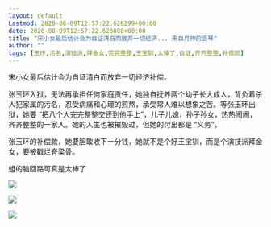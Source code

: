 ```yaml
---
layout: default
Lastmod: 2020-08-09T12:57:22.626299+00:00
date: 2020-08-09T12:57:22.626088+00:00
title: "宋小女最后估计会为自证清白而放弃一切经济... 来自月神的竖琴"
author: ""
tags: [玉环,污名,演技派,拜金女,完完整整,王宝钏,太棒了,自证,齐齐整整,补偿款]
---
```


宋小女最后估计会为自证清白而放弃一切经济补偿。

张玉环入狱，无法再承担任何家庭责任，她独自抚养两个幼子长大成人，背负着杀人犯家属的污名，忍受病痛和心理的煎熬，承受常人难以想象之苦。等张玉环出狱，她要 “把八个人完完整整交还到他手上”，儿子儿媳，孙子孙女，热热闹闹，齐齐整整的一家人。她的人生也被摧毁过，但她的付出都是 “义务”。

张玉环的补偿款，她要胆敢收下一分钱，她就不是个好王宝钏，而是个演技派拜金女，要被戳烂脊梁骨。

蛆的脑回路可真是太棒了

![](https://images.weserv.nl/?url=http%3A//img.t.sinajs.cn/t4/appstyle/expression/ext/normal/e6/2018new_zan_org.png)

![](https://images.weserv.nl/?url=http%3A//img.t.sinajs.cn/t4/appstyle/expression/ext/normal/e6/2018new_zan_org.png)

![](https://images.weserv.nl/?url=http%3A//img.t.sinajs.cn/t4/appstyle/expression/ext/normal/e6/2018new_zan_org.png)

